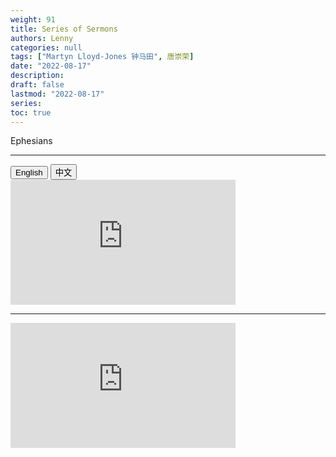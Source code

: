 ```yaml
---
weight: 91
title: Series of Sermons
authors: Lenny
categories: null
tags: ["Martyn Lloyd-Jones 钟马田", 唐崇荣]
date: "2022-08-17"
description: 
draft: false
lastmod: "2022-08-17"
series:
toc: true
---
```

Ephesians 

<!--more-->
---


<!-- Tab links -->

<div class="tab">
  <button class="tablinks active" onclick="tablabel(event, 'english')">English</button>
  <button class="tablinks" onclick="tablabel(event, 'chinese')">中文</button>
</div>

<!-- Tab content -->
<div id="english" class="tabcontent" style="display:block">

<iframe width="360" height="200" src="https://www.youtube-nocookie.com/embed/videoseries?list=PLvVtziP2bL61GMfjC0aP4VogSXY5XJwGp" title="YouTube video player" frameborder="0" allow="accelerometer; autoplay; clipboard-write; encrypted-media; gyroscope; picture-in-picture" allowfullscreen></iframe>
</div>

----
<div id="chinese" class="tabcontent">

<iframe width="360" height="200" src="https://www.youtube.com/embed/videoseries?list=PL1hBR4zAbGWiNpecck7Mkb6luyF_F158m" title="YouTube video player" frameborder="0" allow="accelerometer; autoplay; clipboard-write; encrypted-media; gyroscope; picture-in-picture" allowfullscreen></iframe>  
</div>




